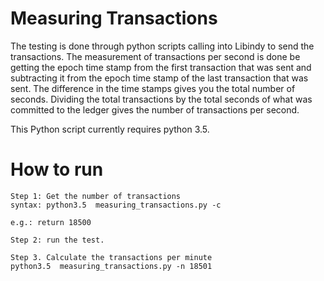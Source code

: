 # Measuring Transactions
The testing is done through python scripts calling into Libindy to send the transactions.
The measurement of transactions per second is done be getting the epoch time stamp from the first transaction that was sent and subtracting it from the epoch time stamp of the last transaction that was sent. The difference in the time stamps gives you the total number of seconds. 
Dividing the total transactions by the total seconds of what was committed to the ledger gives the number of transactions per second.

This Python script currently requires python 3.5.


# How to run

```
Step 1: Get the number of transactions
syntax: python3.5  measuring_transactions.py -c

e.g.: return 18500

Step 2: run the test.

Step 3. Calculate the transactions per minute
python3.5  measuring_transactions.py -n 18501
```
